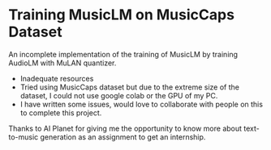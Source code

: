 # Training MusicLM on MusicCaps Dataset

An incomplete implementation of the training of MusicLM by training AudioLM with MuLAN quantizer.
 - Inadequate resources
 - Tried using MusicCaps dataset but due to the extreme size of the dataset, I could not use google colab or the GPU of my PC.
 - I have written some issues, would love to collaborate with people on this to complete this project.
 
Thanks to AI Planet for giving me the opportunity to know more about text-to-music generation as an assignment to get an internship.
